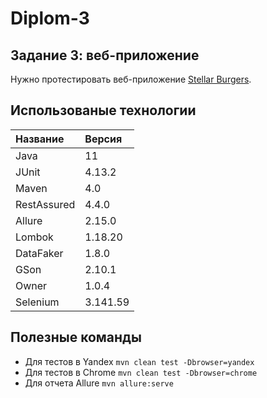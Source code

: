 # Diplom-3
## Задание 3: веб-приложение
Нужно протестировать веб-приложение [Stellar Burgers](https://stellarburgers.nomoreparties.site/).

## Использованые технологии
| Название    | Версия   |
|:------------|:---------|
| Java        | 11       |
| JUnit       | 4.13.2   |
| Maven       | 4.0      |
| RestAssured | 4.4.0    |
| Allure      | 2.15.0   |
| Lombok      | 1.18.20  |
| DataFaker   | 1.8.0    |
| GSon        | 2.10.1   |
| Owner       | 1.0.4    |
| Selenium    | 3.141.59 |

## Полезные команды
* Для тестов в Yandex `mvn clean test -Dbrowser=yandex`
* Для тестов в Chrome `mvn clean test -Dbrowser=chrome`
* Для отчета Allure `mvn allure:serve`